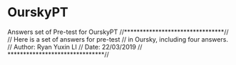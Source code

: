 # OurskyPT
Answers set of Pre-test for OurskyPT
//********************************//
// Here is a set of answers for pre-test
// in Oursky, including four answers.
// Author: Ryan Yuxin LI
// Date: 22/03/2019
// *******************************//
